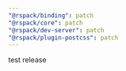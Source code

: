 ```yaml
---
"@rspack/binding": patch
"@rspack/core": patch
"@rspack/dev-server": patch
"@rspack/plugin-postcss": patch
---
```


test release
